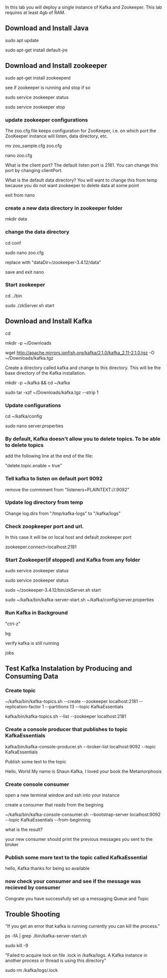 In this lab you will deploy a single instance of Kafka and Zookeeper.  This lab requires at least 4gb of RAM.

## Download and Install Java

  sudo apt update

  sudo apt-get install default-jre
  
  
## Download and Install zookeeper

  sudo apt-get install zookeeperd
  
  see if zookeeper is running and stop if so
  
  sudo service zookeeper status
  
  sudo service zookeeper stop

### update zookeeper configurations

The zoo.cfg file keeps configuration for ZooKeeper, i.e. on which port the ZooKeeper instance will listen, data directory, etc.

  mv zoo_sample.cfg zoo.cfg

  nano zoo.cfg

What is the client port?  The default listen port is 2181. You can change this port by changing clientPort.

What is the default data directory? You will want to change this from temp because you do not want zookeeper to delete data at some point

exit from nano 

### create a new data directory in zookeeper folder

  mkdir data

### change the data directory

  cd conf

  sudo nano zoo.cfg

  replace with "dataDir=/zookeeper-3.4.12/data"

  save and exit nano

### Start zookeeper

  cd ../bin

  sudo ./zkServer.sh start


## Download and Install Kafka

  cd
  
  mkdir -p ~/Downloads

  wget http://apache.mirrors.ionfish.org/kafka/2.1.0/kafka_2.11-2.1.0.tgz -O ~/Downloads/kafka.tgz

  Create a directory called kafka and change to this directory. This will be the base directory of the Kafka installation.

  mkdir -p ~/kafka && cd ~/kafka
  
  sudo tar -xzf ~/Downloads/kafka.tgz --strip 1


### Update configurations

  cd ~/kafka/config 

  sudo nano server.properties

### By default, Kafka doesn't allow you to delete topics. To be able to delete topics

add the following line at the end of the file:

"delete.topic.enable = true"

### Tell kafka to listen on default port 9092 

remove the commment from "listeners=PLAINTEXT://:9092"

### Update log directory from temp

Change log.dirs from "/tmp/kafka-logs" to "/kafka/logs"


### Check zoopkeeper port and url.  

In this case it will be on local host and default zookeeper port

zookeeper.connect=localhost:2181

  

### Start Zookeeper(if stopped) and Kafka from any folder

  sudo service zookeeper status
  
  sudo service zookeeper status

  sudo ~/zookeeper-3.4.12/bin/zkServer.sh start
  
  sudo ~/kafka/bin/kafka-server-start.sh ~/kafka/config/server.properties


### Run Kafka in Background

  "ctrl-z" 
  
  bg 
  
  verify kafka is still running
  
  jobs
  
## Test Kafka Instalation by Producing and Consuming Data


### Create topic

~/kafka/bin/kafka-topics.sh --create --zookeeper localhost:2181 --replication-factor 1 --partitions 13 --topic KafkaEssentials

kafka/bin/kafka-topics.sh --list --zookeeper localhost:2181

### Create a console producer that publishes to topic KafkaEssentials

kafka/bin/kafka-console-producer.sh --broker-list localhost:9092 --topic KafkaEssentials

Publish some text to the topic

Hello, World
My name is Shaun
Kafka, I loved your book the Metamorphosis

### Create console consumer

open a new terminal window and ssh into your instance

create a consumer that reads from the begining

~/kafka/bin/kafka-console-consumer.sh --bootstrap-server localhost:9092 --topic KafkaEssentials --from-beginning

what is the result?

your new consumer should print the previous messages you sent to the broker

### Publish some more text to the topic called KafkaEssential

hello, Kafka
thanks for being so available

### now check your consumer and see if the message was recieved by consumer

Congrate you have successfully set up a messaging Queue and Topic

## Trouble Shooting

"If you get an error that kafka is running currently you can kill the process."

  ps -fA | grep ./bin/kafka-server-start.sh
  
  sudo kill -9 <process-id>
  
"Failed to acquire lock on file .lock in /kafka/logs. A Kafka instance in another process or thread is using this directory"

  sudo rm /kafka/logs/.lock
  
  
  
  

